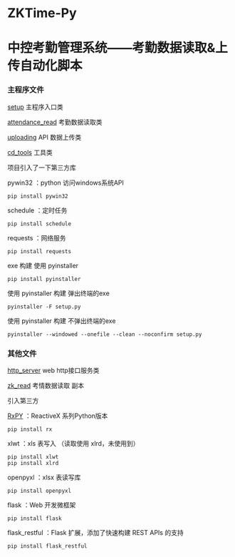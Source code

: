 # ZKTime-Py
中控考勤管理系统——考勤数据读取&上传自动化脚本
==============

### 主程序文件

[setup](https://github.com/liucaide/ZKTime-Py/blob/master/checking/setup.py)
主程序入口类

[attendance_read](https://github.com/liucaide/ZKTime-Py/blob/master/checking/attendance_read.py)
考勤数据读取类

[uploading](https://github.com/liucaide/ZKTime-Py/blob/master/checking/uploading.py)
API 数据上传类

[cd_tools](https://github.com/liucaide/ZKTime-Py/blob/master/checking/cd_tools.py)
工具类


项目引入了一下第三方库

pywin32      ：python 访问windows系统API
```
pip install pywin32
```
schedule     ：定时任务
```
pip install schedule
```
requests     ：网络服务
```
pip install requests
```

exe 构建 使用 pyinstaller
```
pip install pyinstaller
```
使用 pyinstaller 构建 弹出终端的exe
```
pyinstaller -F setup.py
```
使用 pyinstaller 构建 不弹出终端的exe
```
pyinstaller --windowed --onefile --clean --noconfirm setup.py
```


### 其他文件

[http_server](https://github.com/liucaide/ZKTime-Py/blob/master/checking/http_server.py)
web http接口服务类

[zk_read](https://github.com/liucaide/ZKTime-Py/blob/master/checking/zk_read.py)
考情数据读取 副本

引入第三方

[RxPY](https://github.com/ReactiveX/RxPY)      ：ReactiveX 系列Python版本
```
pip install rx
```
xlwt           ：xls 表写入 （读取使用 xlrd，未使用到）
```
pip install xlwt
pip install xlrd
```
openpyxl       ：xlsx 表读写库
```
pip install openpyxl
```
flask          ：Web 开发微框架
```
pip install flask
```
flask_restful  ：Flask 扩展，添加了快速构建 REST APIs 的支持
```
pip install flask_restful
```
